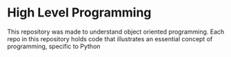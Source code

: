 # High Level Programming

This repository was made to understand object oriented programming. 
Each repo in this repository holds code that illustrates an essential concept of programming, specific to Python
